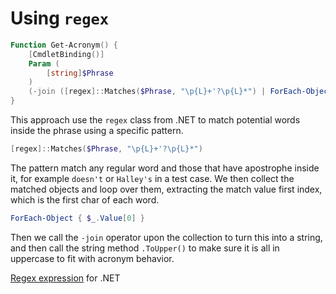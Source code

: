 # Using `regex`

```powershell
Function Get-Acronym() {
    [CmdletBinding()]
    Param (
        [string]$Phrase
    )
    (-join ([regex]::Matches($Phrase, "\p{L}+'?\p{L}*") | ForEach-Object { $_.Value[0] })).ToUpper()
}
```

This approach use the `regex` class from .NET to match potential words inside the phrase using a specific pattern.

```powershell
[regex]::Matches($Phrase, "\p{L}+'?\p{L}*")
```

The pattern match any regular word and those that have apostrophe inside it, for example `doesn't` or `Halley's` in a test case.
We then collect the matched objects and loop over them, extracting the match value first index, which is the first char of each word.

```powershell
ForEach-Object { $_.Value[0] }
```

Then we call the `-join` operator upon the collection to turn this into a string, and then call the string method `.ToUpper()` to make sure it is all in uppercase to fit with acronym behavior.

[Regex expression](https://learn.microsoft.com/en-us/dotnet/api/system.text.regularexpressions.regex) for .NET